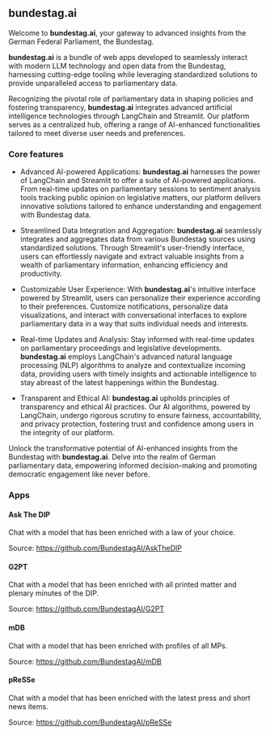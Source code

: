 ## bundestag.ai

Welcome to **bundestag.ai**, your gateway to advanced insights from the German Federal Parliament, the Bundestag. 

**bundestag.ai** is a bundle of web apps developed to seamlessly interact with modern LLM technology and open data from the Bundestag, harnessing cutting-edge tooling while leveraging standardized solutions to provide unparalleled access to parliamentary data.

Recognizing the pivotal role of parliamentary data in shaping policies and fostering transparency, **bundestag.ai** integrates advanced artificial intelligence technologies through LangChain and Streamlit. Our platform serves as a centralized hub, offering a range of AI-enhanced functionalities tailored to meet diverse user needs and preferences.

### Core features

* Advanced AI-powered Applications: **bundestag.ai** harnesses the power of LangChain and Streamlit to offer a suite of AI-powered applications. From real-time updates on parliamentary sessions to sentiment analysis tools tracking public opinion on legislative matters, our platform delivers innovative solutions tailored to enhance understanding and engagement with Bundestag data.

* Streamlined Data Integration and Aggregation: **bundestag.ai** seamlessly integrates and aggregates data from various Bundestag sources using standardized solutions. Through Streamlit's user-friendly interface, users can effortlessly navigate and extract valuable insights from a wealth of parliamentary information, enhancing efficiency and productivity.

* Customizable User Experience: With **bundestag.ai**'s intuitive interface powered by Streamlit, users can personalize their experience according to their preferences. Customize notifications, personalize data visualizations, and interact with conversational interfaces to explore parliamentary data in a way that suits individual needs and interests.

* Real-time Updates and Analysis: Stay informed with real-time updates on parliamentary proceedings and legislative developments. **bundestag.ai** employs LangChain's advanced natural language processing (NLP) algorithms to analyze and contextualize incoming data, providing users with timely insights and actionable intelligence to stay abreast of the latest happenings within the Bundestag.

* Transparent and Ethical AI: **bundestag.ai** upholds principles of transparency and ethical AI practices. Our AI algorithms, powered by LangChain, undergo rigorous scrutiny to ensure fairness, accountability, and privacy protection, fostering trust and confidence among users in the integrity of our platform.

Unlock the transformative potential of AI-enhanced insights from the Bundestag with **bundestag.ai**. Delve into the realm of German parliamentary data, empowering informed decision-making and promoting democratic engagement like never before.

### Apps

#### Ask The DIP

Chat with a model that has been enriched with a law of your choice.

Source: https://github.com/BundestagAI/AskTheDIP

#### G2PT

Chat with a model that has been enriched with all printed matter and plenary minutes of the DIP.

Source: https://github.com/BundestagAI/G2PT

#### mDB

Chat with a model that has been enriched with profiles of all MPs.

Source: https://github.com/BundestagAI/mDB

#### pReSSe

Chat with a model that has been enriched with the latest press and short news items.

Source: https://github.com/BundestagAI/pReSSe


